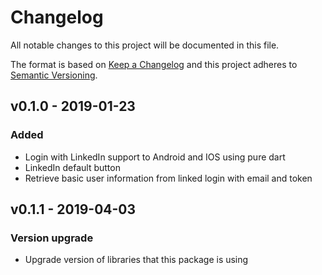 # Changelog
All notable changes to this project will be documented in this file.

The format is based on [Keep a Changelog](https://keepachangelog.com/en/1.0.0/)
and this project adheres to [Semantic Versioning](https://semver.org/spec/v2.0.0.html).

## v0.1.0 - 2019-01-23
### Added

 - Login with LinkedIn support to Android and IOS using pure dart
 - LinkedIn default button
 - Retrieve basic user information from linked login with email and token

## v0.1.1 - 2019-04-03
### Version upgrade

 - Upgrade version of libraries that this package is using
